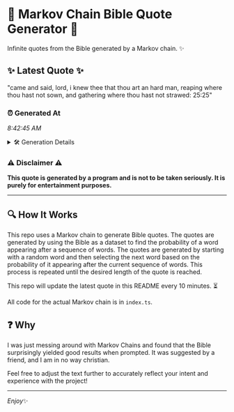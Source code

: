 # 📖 Markov Chain Bible Quote Generator 📖

Infinite quotes from the Bible generated by a Markov chain. ✨

## ✨ Latest Quote ✨
"came and said, lord, i knew thee that thou art an hard man, reaping where thou hast not sown, and gathering where thou hast not strawed: 25:25"

### ⏰ Generated At
*8:42:45 AM*

<details>
    <summary>🛠️ Generation Details</summary>
    <p>
        <strong>🌱 Seed:</strong> came<br>
        <strong>🔄 Iterations:</strong> 26<br>
        <strong>📜 Context History:</strong><br>[ came ]: and<br>[ came, and ]: said,<br>[ came, and, said, ]: lord,<br>[ came, and, said,, lord, ]: i<br>[ came, and, said,, lord,, i ]: knew<br>[ came, and, said,, lord,, i, knew ]: thee<br>[ and, said,, lord,, i, knew, thee ]: that<br>[ said,, lord,, i, knew, thee, that ]: thou<br>[ lord,, i, knew, thee, that, thou ]: art<br>[ i, knew, thee, that, thou, art ]: an<br>[ knew, thee, that, thou, art, an ]: hard<br>[ thee, that, thou, art, an, hard ]: man,<br>[ that, thou, art, an, hard, man, ]: reaping<br>[ thou, art, an, hard, man,, reaping ]: where<br>[ art, an, hard, man,, reaping, where ]: thou<br>[ an, hard, man,, reaping, where, thou ]: hast<br>[ hard, man,, reaping, where, thou, hast ]: not<br>[ man,, reaping, where, thou, hast, not ]: sown,<br>[ reaping, where, thou, hast, not, sown, ]: and<br>[ where, thou, hast, not, sown,, and ]: gathering<br>[ thou, hast, not, sown,, and, gathering ]: where<br>[ hast, not, sown,, and, gathering, where ]: thou<br>[ not, sown,, and, gathering, where, thou ]: hast<br>[ sown,, and, gathering, where, thou, hast ]: not<br>[ and, gathering, where, thou, hast, not ]: strawed:<br>[ gathering, where, thou, hast, not, strawed: ]: 25:25<br>
    </p>
</details>

### ⚠️ Disclaimer ⚠️
**This quote is generated by a program and is not to be taken seriously. It is purely for entertainment purposes.**

---

## 🔍 How It Works

This repo uses a Markov chain to generate Bible quotes. The quotes are generated by using the Bible as a dataset to find the probability of a word appearing after a sequence of words. The quotes are generated by starting with a random word and then selecting the next word based on the probability of it appearing after the current sequence of words. This process is repeated until the desired length of the quote is reached.

This repo will update the latest quote in this README every 10 minutes. ⏳

All code for the actual Markov chain is in `index.ts`.

## ❓ Why

I was just messing around with Markov Chains and found that the Bible surprisingly yielded good results when prompted. 
It was suggested by a friend, and I am in no way christian.

Feel free to adjust the text further to accurately reflect your intent and experience with the project!

---

*Enjoy*✨
